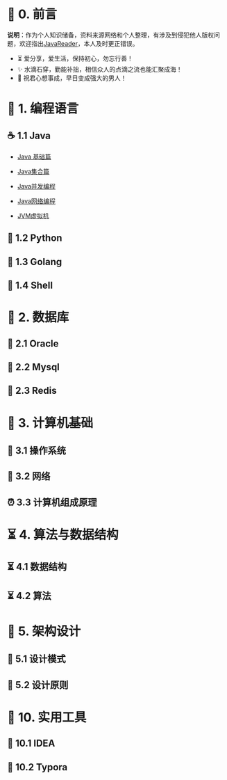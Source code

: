 # 🎨 0. 前言

<b>说明</b>：作为个人知识储备，资料来源网络和个人整理，有涉及到侵犯他人版权问题，欢迎指出[JavaReader](!https://github.com/web-ws/JavaReader)，本人及时更正错误。

* ⏳  爱分享，爱生活，保持初心，勿忘行善！
* ✨  水滴石穿，勤能补拙，相信众人的点滴之流也能汇聚成海！
* 🧡  祝君心想事成，早日变成强大的男人！



# 🍵 1. 编程语言

## ☕️ 1.1 Java
- [Java 基础篇](/01编程语言/Java/Java基础篇.md)

- [Java集合篇](/01编程语言/Java/Java集合篇.md)

- [Java并发编程](/01编程语言/Java/Java并发编程.md)

- [Java网络编程](/01编程语言/Java/Java网络编程.md)

- [JVM虚拟机](/01编程语言/Java/JVM虚拟机.md)



## 🐍 1.2 Python

## 🥭 1.3 Golang

## 📌 1.4 Shell



# 📜 2. 数据库

## 📜 2.1 Oracle
## 📜 2.2 Mysql
## 📜 2.3 Redis




# 🚀 3. 计算机基础

## 🐼 3.1 操作系统
## 🥉 3.2 网络
## ⏰ 3.3 计算机组成原理



# ⏳ 4. 算法与数据结构
## ⏳ 4.1 数据结构
## ⏳ 4.2 算法



# 💭 5. 架构设计
## 💭 5.1 设计模式
## 💭 5.2 设计原则



# 🔨 10. 实用工具

## 🔨 10.1 IDEA

## 🔨 10.2 Typora



